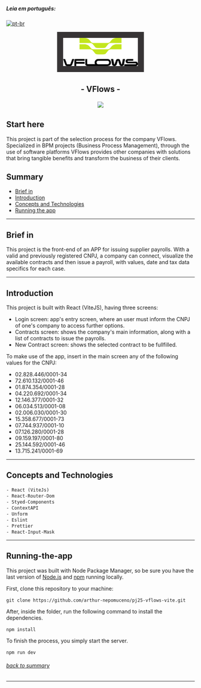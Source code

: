 ##### **Leia em português:**
[![pt-br](https://img.shields.io/badge/lang-pt--br-yellow.svg)](https://github.com/arthur-nepomuceno/pj25-vflows-vite/blob/master/README-pt-br.md)

<p align="center">
   <img src="src/assets/images/logo.png" alt="VFlows" width="200px" style="background:#373435; padding:16px"/>
</p>

## <p align = "center">  - VFlows - </p>

<p align = "center">
   <img src="https://img.shields.io/badge/author-Arthur Nepomuceno-093D04?style=flat-square" />
</p>

## Start here

This project is part of the selection process for the company VFlows.
Specialized in BPM projects (Business Process Management), through the use of software platforms 
VFlows provides other companies with solutions that bring tangible benefits and transform the business of their clients. 

## Summary
   - [Brief in](#brief-in)
   - [Introduction](#introduction)
   - [Concepts and Technologies](#concepts-and-technologies)
   - [Running the app](#running-the-app)

***


## Brief in
   This project is the front-end of an APP for issuing supplier payrolls.
   With a valid and previously registered CNPJ, a company can connect, visualize the available contracts
   and then issue a payroll, with values, date and tax data specifics for each case.
   
***

## Introduction
   This project is built with React (ViteJS), having three screens:
   - Login screen: app's entry screen, where an user must inform the CNPJ of one's company to access further options.
   - Contracts screen: shows the company's main information, along with a list of contracts to issue the payrolls.
   - New Contract screen: shows the selected contract to be fullfilled.
   
   To make use of the app, insert in the main screen any of the following values for the CNPJ:
   - 02.828.446/0001-34
   - 72.610.132/0001-46
   - 01.874.354/0001-28
   - 04.220.692/0001-34
   - 12.146.377/0001-32
   - 06.034.513/0001-08
   - 02.006.030/0001-30
   - 15.358.677/0001-73
   - 07.744.937/0001-10
   - 07.126.280/0001-28
   - 09.159.197/0001-80
   - 25.144.592/0001-46
   - 13.715.241/0001-69
   
***

## Concepts and Technologies
    - React (ViteJs)
    - React-Router-Dom
    - Styed-Components
    - ContextAPI
    - Unform
    - Eslint
    - Prettier
    - React-Input-Mask

***

## Running-the-app
This project was built with Node Package Manager, so be sure you have the last version of [Node.js](https://nodejs.org/en/download/) and [npm](https://www.npmjs.com/) running locally.

First, clone this repository to your machine:

```
git clone https://github.com/arthur-nepomuceno/pj25-vflows-vite.git
```

After, inside the folder, run the following command to install the dependencies.

```
npm install
```

To finish the process, you simply start the server.
```
npm run dev
```
###### [back to summary](#summary)
***
